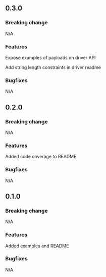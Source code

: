 ## 0.3.0

### Breaking change

N/A

### Features

Expose examples of payloads on driver API

Add string length constraints in driver readme

### Bugfixes

N/A

## 0.2.0

### Breaking change

N/A

### Features

Added code coverage to README

### Bugfixes

N/A

## 0.1.0

### Breaking change

N/A

### Features

Added examples and README

### Bugfixes

N/A
